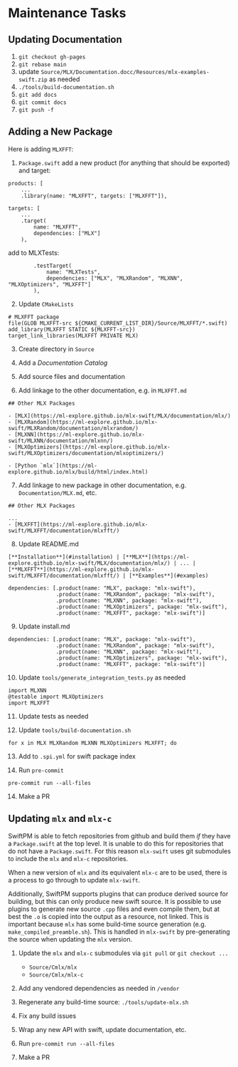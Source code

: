 # Maintenance Tasks

## Updating Documentation

1. `git checkout gh-pages`
2. `git rebase main`
3. update `Source/MLX/Documentation.docc/Resources/mlx-examples-swift.zip` as needed
4. `./tools/build-documentation.sh`
5. `git add docs`
6. `git commit docs`
7. `git push -f`

## Adding a New Package

Here is adding `MLXFFT`:

1. `Package.swift` add a new product (for anything that should be exported) and target:

```
products: [
    ...
    .library(name: "MLXFFT", targets: ["MLXFFT"]),
```

```
targets: [
    ...
    .target(
        name: "MLXFFT",
        dependencies: ["MLX"]
    ),
```

add to MLXTests:

```
        .testTarget(
            name: "MLXTests",
            dependencies: ["MLX", "MLXRandom", "MLXNN", "MLXOptimizers", "MLXFFT"]
        ),
```

    
2. Update `CMakeLists`
    
```
# MLXFFT package
file(GLOB MLXFFT-src ${CMAKE_CURRENT_LIST_DIR}/Source/MLXFFT/*.swift)
add_library(MLXFFT STATIC ${MLXFFT-src})
target_link_libraries(MLXFFT PRIVATE MLX)
```

3. Create directory in `Source`

4. Add a _Documentation Catalog_

5. Add source files and documentation

6. Add linkage to the other documentation, e.g. in `MLXFFT.md`

```
## Other MLX Packages

- [MLX](https://ml-explore.github.io/mlx-swift/MLX/documentation/mlx/)
- [MLXRandom](https://ml-explore.github.io/mlx-swift/MLXRandom/documentation/mlxrandom/)
- [MLXNN](https://ml-explore.github.io/mlx-swift/MLXNN/documentation/mlxnn/)
- [MLXOptimizers](https://ml-explore.github.io/mlx-swift/MLXOptimizers/documentation/mlxoptimizers/)

- [Python `mlx`](https://ml-explore.github.io/mlx/build/html/index.html)
```

7. Add linkage to new package in other documentation, e.g. `Documentation/MLX.md`, etc.

```
## Other MLX Packages

...
- [MLXFFT](https://ml-explore.github.io/mlx-swift/MLXFFT/documentation/mlxfft/)
```

8. Update README.md

```
[**Installation**](#installation) | [**MLX**](https://ml-explore.github.io/mlx-swift/MLX/documentation/mlx/) | ... | [**MLXFFT**](https://ml-explore.github.io/mlx-swift/MLXFFT/documentation/mlxfft/) | [**Examples**](#examples) 
```

```
dependencies: [.product(name: "MLX", package: "mlx-swift"),
               .product(name: "MLXRandom", package: "mlx-swift"),
               .product(name: "MLXNN", package: "mlx-swift"),
               .product(name: "MLXOptimizers", package: "mlx-swift"),
               .product(name: "MLXFFT", package: "mlx-swift")]
```

9. Update install.md

```
dependencies: [.product(name: "MLX", package: "mlx-swift"),
               .product(name: "MLXRandom", package: "mlx-swift"),
               .product(name: "MLXNN", package: "mlx-swift"),
               .product(name: "MLXOptimizers", package: "mlx-swift"),
               .product(name: "MLXFFT", package: "mlx-swift")]
```

10. Update `tools/generate_integration_tests.py` as needed

```
import MLXNN
@testable import MLXOptimizers
import MLXFFT
```

11. Update tests as needed

12. Update `tools/build-documentation.sh`

```
for x in MLX MLXRandom MLXNN MLXOptimizers MLXFFT; do
```

13. Add to `.spi.yml` for swift package index

14. Run `pre-commit`

```
pre-commit run --all-files
```

14. Make a PR

## Updating `mlx` and `mlx-c`

SwiftPM is able to fetch repositories from github and build them _if_ they have
a `Package.swift` at the top level.  It is unable to do this for repositories
that do not have a `Package.swift`.  For this reason `mlx-swift` uses
git submodules to include the `mlx` and `mlx-c` repositories.

When a new version of `mlx` and its equivalent `mlx-c` are to be used, there is a
process to go through to update `mlx-swift`.

Additionally, SwiftPM supports plugins that can produce derived source for
building, but this can only produce new swift source.  It is possible to use
plugins to generate new source `.cpp` files and even compile them, but at
best the `.o` is copied into the output as a resource, not linked.
This is important because `mlx` has some build-time source generation
(e.g. `make_compiled_preamble.sh`).  This is handled in `mlx-swift` by
pre-generating the source when updating the `mlx` version.

1. Update the `mlx` and `mlx-c` submodules via `git pull` or `git checkout ...`
    - `Source/Cmlx/mlx`
    - `Source/Cmlx/mlx-c`
    
2. Add any vendored dependencies as needed in `/vendor`

3. Regenerate any build-time source: `./tools/update-mlx.sh`

4. Fix any build issues

5. Wrap any new API with swift, update documentation, etc.

6. Run `pre-commit run --all-files`

7. Make a PR
